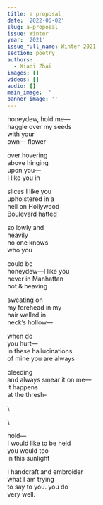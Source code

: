 ```yaml
---
title: a proposal
date: '2022-06-02'
slug: a-proposal
issue: Winter
year: '2021'
issue_full_name: Winter 2021
section: poetry
authors:
  - Xiadi Zhai
images: []
videos: []
audio: []
main_image: ''
banner_image: ''
---
```

honeydew, hold me—\
haggle over my seeds \
with your\
own— flower 



over hovering \
above hinging \
upon you—\
I like you in



slices I like you\
upholstered in a \
hell on Hollywood \
Boulevard hatted 



so lowly and \
heavily\
no one knows \
who you



could be \
honeydew—I like you\
never in Manhattan\
hot & heaving



sweating on \
my forehead in my \
hair welled in \
neck’s hollow—



when do\
you hurt— \
in these hallucinations\
of mine you are always



bleeding\
and always smear it on me—\
it happens\
at the thresh-

\    

\  

  

hold—\
I would like to be held\
you would too\
in this sunlight



I handcraft and embroider\
what I am trying \
to say to you. you do\
very well.
